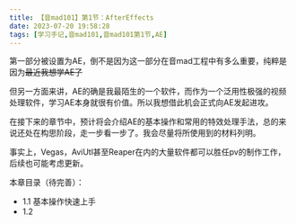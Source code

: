 ```yaml
---
title: 【音mad101】第1节：AfterEffects
date: 2023-07-20 19:58:28
tags: [学习手记,音mad101,音mad101第1节,AE]
---
```


第一部分被设置为AE，倒不是因为这一部分在音mad工程中有多么重要，纯粹是因为~~最近我想学AE了~~

但另一方面来讲，AE的确是我最陌生的一个软件，而作为一个泛用性极强的视频处理软件，学习AE本身就很有价值。所以我想借此机会正式向AE发起进攻。

在接下来的章节中，预计将会介绍AE的基本操作和常用的特效处理手法，总的来说还处在构思阶段，走一步看一步了。我会尽量将所使用到的材料列明。

事实上，Vegas，AviUtl甚至Reaper在内的大量软件都可以胜任pv的制作工作，后续也可能考虑更新。

本章目录（待完善）：

- 1.1 基本操作快速上手
- 1.2 
